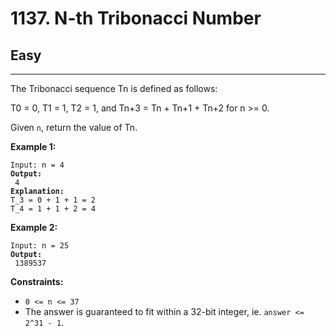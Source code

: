 # 1137. N-th Tribonacci Number

## Easy

***

The Tribonacci sequence Tn is defined as follows:&#x20;

T0 = 0, T1 = 1, T2 = 1, and Tn+3 = Tn + Tn+1 + Tn+2 for n >= 0.

Given `n`, return the value of Tn.

&#x20;

**Example 1:**

<pre><code>Input: n = 4
<strong>Output:
</strong> 4
<strong>Explanation:
</strong>T_3 = 0 + 1 + 1 = 2
T_4 = 1 + 1 + 2 = 4</code></pre>

**Example 2:**

<pre><code>Input: n = 25
<strong>Output:
</strong> 1389537</code></pre>

&#x20;

**Constraints:**

* `0 <= n <= 37`
* The answer is guaranteed to fit within a 32-bit integer, ie. `answer <= 2^31 - 1`.
